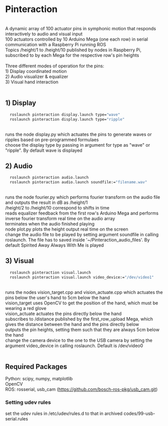 # Pinteraction

<br>A dynamic array of 100 actuator pins in symphonic motion that responds interactively to audio and visual input
<br>100 actuators controlled by 10 Arduino Mega (one each row) in serial communication with a Raspberry Pi running ROS
<br>Topics /height/1 to /height/10 published by nodes in Raspberry Pi, subscribed to by each Mega for the respective row's pin heights
<br>
<br>Three different modes of operation for the pins:
<br>1) Display coordinated motion
<br>2) Audio visualizer & equalizer
<br>3) Visual hand interaction
<br>
<br>

## 1) Display
```bash
  roslaunch pinteraction display.launch type="wave"
  roslaunch pinteraction display.launch type="ripple"
```
<br>runs the node display.py which actuates the pins to generate waves or ripples based on pre-programmed formulaes
<br>choose the display type by passing in argument for type as "wave" or "ripple". By default wave is displayed
<br>
## 2) Audio
```bash
  roslaunch pinteraction audio.launch
  roslaunch pinteraction audio.launch soundfile:="filename.wav"
```
<br>runs the node fourier.py which performs fourier transform on the audio file and outputs the result in dB as /height/1
<br>/height/2 to /height/10 correspond to shifts in time
<br>reads equalizer feedback from the first row's Arduino Mega and performs inverse fourier transform real time on the audio array
<br>terminates when the audio finished playing
<br>node plot.py plots the height output real time on the screen
<br>change the audio file to be played by setting argument soundfile in calling roslaunch. The file has to saved inside '~/Pinteraction_audio_files'. By default Spirited Away Always With Me is played
<br>
## 3) Visual
```bash
  roslaunch pinteraction visual.launch
  roslaunch pinteraction visual.launch video_device:="/dev/video1"
```
<br>runs the nodes vision_target.cpp and vision_actuate.cpp which actuates the pins below the user's hand to 5cm below the hand
<br>vision_target uses OpenCV to get the position of the hand, which must be wearing a red glove
<br>vision_actuate actuates the pins directly below the hand
<br>subscribes to /distance published by the first_row_upload Mega, which gives the distance between the hand and the pins directly below
<br>outputs the pin heights, setting them such that they are always 5cm below the hand
<br>change the camera device to the one to the USB camera by setting the argument video_device in calling roslaunch. Default is /dev/video0
<br>
<br>

## Required Packages
Python: scipy, numpy, matplotlib
<br>OpenCV
<br>ROS: rosserial, usb_cam (https://github.com/bosch-ros-pkg/usb_cam.git)
<br>
### Setting udev rules
set the udev rules in /etc/udev/rules.d to that in archived codes/99-usb-serial.rules